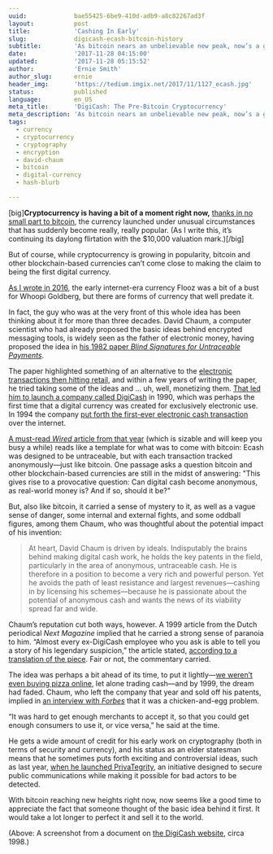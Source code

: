 ```yaml
---
uuid:             bae55425-6be9-410d-adb9-a8c82267ad3f
layout:           post
title:            'Cashing In Early'
slug:             digicash-ecash-bitcoin-history
subtitle:         'As bitcoin nears an unbelievable new peak, now’s a good time to ponder DigiCash, the cryptocurrency that came first. Its idea has roots in the 1980s.'
date:             '2017-11-28 04:15:00'
updated:          '2017-11-28 05:15:52'
author:           'Ernie Smith'
author_slug:      ernie
header_img:       'https://tedium.imgix.net/2017/11/1127_ecash.jpg'
status:           published
language:         en_US
meta_title:       'DigiCash: The Pre-Bitcoin Cryptocurrency'
meta_description: 'As bitcoin nears an unbelievable new peak, now’s a good time to ponder DigiCash, the cryptocurrency that came first. Its idea has roots in the 1980s.'
tags:
  - currency
  - cryptocurrency
  - cryptography
  - encryption
  - david-chaum
  - bitcoin
  - digital-currency
  - hash-blurb

---
```


[big]**Cryptocurrency is having a bit of a moment right now,** [thanks in no small part to bitcoin](https://www.coindesk.com/price/), the currency launched under unusual circumstances that has suddenly become really, really popular. (As I write this, it’s continuing its daylong flirtation with the $10,000 valuation mark.)[/big]

But of course, while cryptocurrency is growing in popularity, bitcoin and other blockchain-based currencies can’t come close to making the claim to being the first digital currency.

[As I wrote in 2016](https://tedium.co/2016/01/21/terrible-product-ideas/), the early internet-era currency Flooz was a bit of a bust for Whoopi Goldberg, but there are forms of currency that well predate it. 

In fact, the guy who was at the very front of this whole idea has been thinking about it for more than three decades. David Chaum, a computer scientist who had already proposed the basic ideas behind encrypted messaging tools, is widely seen as the father of electronic money, having proposed the idea in [his 1982 paper *Blind Signatures for Untraceable Payments*](http://www.hit.bme.hu/~buttyan/courses/BMEVIHIM219/2009/Chaum.BlindSigForPayment.1982.PDF).

The paper highlighted something of an alternative to the [electronic transactions then hitting retail](https://tedium.co/2017/07/20/point-of-sale-retail-history/), and within a few years of writing the paper, he tried taking some of the ideas and … uh, well, monetizing them. [That led him to launch a company called DigiCash](https://chaum.com/projects/eCash/ecash.html) in 1990, which was perhaps the first time that a digital currency was created for exclusively electronic use. In 1994 the company [put forth the first-ever electronic cash transaction](https://cryptome.org/jya/digicrash.htm) over the internet.

[A must-read *Wired* article from that year](https://www.wired.com/1994/12/emoney/) (which is sizable and will keep you busy a while) reads like a template for what was to come with bitcoin: Ecash was designed to be untraceable, but with each transaction tracked anonymously—just like bitcoin. One passage asks a question bitcoin and other blockchain-based currencies are still in the midst of answering: "This gives rise to a provocative question: Can digital cash become anonymous, as real-world money is? And if so, should it be?"

But, also like bitcoin, it carried a sense of mystery to it, as well as a vague sense of danger, some internal and external fights, and some oddball figures, among them Chaum, who was thoughtful about the potential impact of his invention:

> At heart, David Chaum is driven by ideals. Indisputably the brains behind making digital cash work, he holds the key patents in the field, particularly in the area of anonymous, untraceable cash. He is therefore in a position to become a very rich and powerful person. Yet he avoids the path of least resistance and largest revenues—cashing in by licensing his schemes—because he is passionate about the potential of anonymous cash and wants the news of its viability spread far and wide.

Chaum’s reputation cut both ways, however. A 1999 article from the Dutch periodical *Next Magazine* implied that he carried a strong sense of paranoia to him. “Almost every ex-DigiCash employee who you ask is able to tell you a story of his legendary suspicion,” the article stated, [according to a translation of the piece](https://cryptome.org/jya/digicrash.htm). Fair or not, the commentary carried.

The idea was perhaps a bit ahead of its time, to put it lightly—[we weren’t even buying pizza online](https://tedium.co/2017/04/06/internet-early-food-delivery/), let alone trading cash—and by 1999, the dream had faded. Chaum, who left the company that year and sold off his patents, implied in [an interview with *Forbes*](https://www.forbes.com/forbes/1999/1101/6411390a.html) that it was a chicken-and-egg problem.

“It was hard to get enough merchants to accept it, so that you could get enough consumers to use it, or vice versa,” he said at the time.

He gets a wide amount of credit for his early work on cryptography (both in terms of security and currency), and his status as an elder statesman means that he sometimes puts forth exciting and controversial ideas, such as last year, [when he launched PrivaTegrity](http://fortune.com/2016/01/14/encryption-wars-crypto-david-chaum/), an initiative designed to secure public communications while making it possible for bad actors to be detected.

With bitcoin reaching new heights right now, now seems like a good time to appreciate the fact that someone thought of the basic idea behind it first. It would take a lot longer to perfect it and sell it to the world.

(Above: A screenshot from a document on [the DigiCash website](https://web.archive.org/web/19980201190532/http://www.digicash.com:80/index_e.html), circa 1998.)

